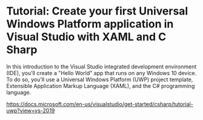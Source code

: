 # Tutorial: Create your first Universal Windows Platform application in Visual Studio with XAML and C Sharp

In this introduction to the Visual Studio integrated development environment (IDE), you'll create a "Hello World" app that runs on any Windows 10 device. To do so, you'll use a Universal Windows Platform (UWP) project template, Extensible Application Markup Language (XAML), and the C# programming language.

<https://docs.microsoft.com/en-us/visualstudio/get-started/csharp/tutorial-uwp?view=vs-2019>